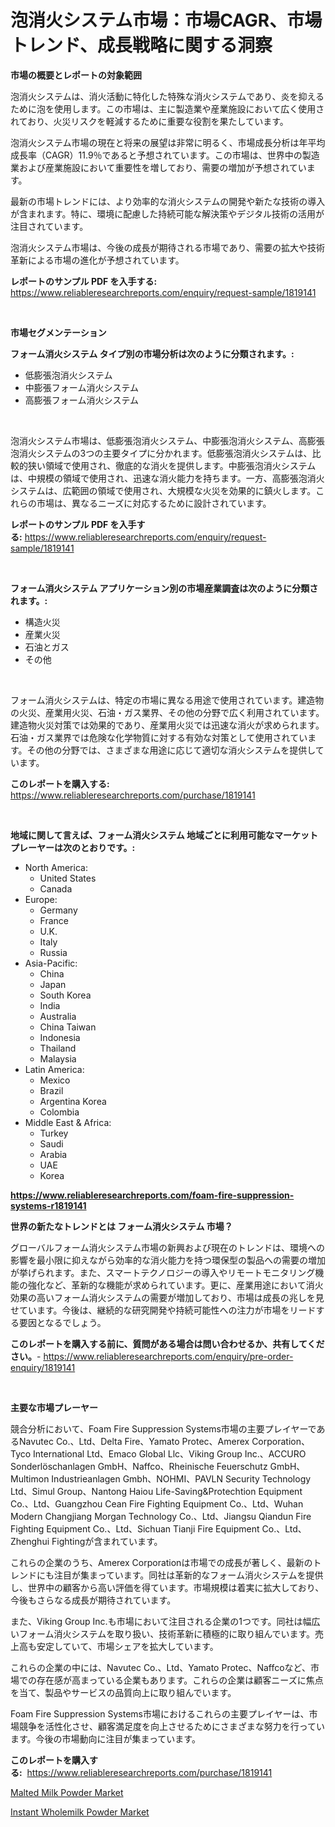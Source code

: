 <p><h1>泡消火システム市場：市場CAGR、市場トレンド、成長戦略に関する洞察</h1></p><p><strong>市場の概要とレポートの対象範囲</strong></p>
<p><p>泡消火システムは、消火活動に特化した特殊な消火システムであり、炎を抑えるために泡を使用します。この市場は、主に製造業や産業施設において広く使用されており、火災リスクを軽減するために重要な役割を果たしています。</p><p>泡消火システム市場の現在と将来の展望は非常に明るく、市場成長分析は年平均成長率（CAGR）11.9％であると予想されています。この市場は、世界中の製造業および産業施設において重要性を増しており、需要の増加が予想されています。</p><p>最新の市場トレンドには、より効率的な消火システムの開発や新たな技術の導入が含まれます。特に、環境に配慮した持続可能な解決策やデジタル技術の活用が注目されています。</p><p>泡消火システム市場は、今後の成長が期待される市場であり、需要の拡大や技術革新による市場の進化が予想されています。</p></p>
<p><strong>レポートのサンプル PDF を入手する:</strong> <a href="https://www.reliableresearchreports.com/enquiry/request-sample/1819141">https://www.reliableresearchreports.com/enquiry/request-sample/1819141</a></p>
<p>&nbsp;</p>
<p><strong>市場セグメンテーション</strong></p>
<p><strong>フォーム消火システム タイプ別の市場分析は次のように分類されます。:</strong></p>
<p><ul><li>低膨張泡消火システム</li><li>中膨張フォーム消火システム</li><li>高膨張フォーム消火システム</li></ul></p>
<p>&nbsp;</p>
<p><p>泡消火システム市場は、低膨張泡消火システム、中膨張泡消火システム、高膨張泡消火システムの3つの主要タイプに分かれます。低膨張泡消火システムは、比較的狭い領域で使用され、徹底的な消火を提供します。中膨張泡消火システムは、中規模の領域で使用され、迅速な消火能力を持ちます。一方、高膨張泡消火システムは、広範囲の領域で使用され、大規模な火災を効果的に鎮火します。これらの市場は、異なるニーズに対応するために設計されています。</p></p>
<p><strong>レポートのサンプル PDF を入手する:</strong>&nbsp;<a href="https://www.reliableresearchreports.com/enquiry/request-sample/1819141">https://www.reliableresearchreports.com/enquiry/request-sample/1819141</a></p>
<p>&nbsp;</p>
<p><strong> フォーム消火システム アプリケーション別の市場産業調査は次のように分類されます。:</strong></p>
<p><ul><li>構造火災</li><li>産業火災</li><li>石油とガス</li><li>その他</li></ul></p>
<p>&nbsp;</p>
<p><p>フォーム消火システムは、特定の市場に異なる用途で使用されています。建造物の火災、産業用火災、石油・ガス業界、その他の分野で広く利用されています。建造物火災対策では効果的であり、産業用火災では迅速な消火が求められます。石油・ガス業界では危険な化学物質に対する有効な対策として使用されています。その他の分野では、さまざまな用途に応じて適切な消火システムを提供しています。</p></p>
<p><strong>このレポートを購入する:</strong>&nbsp; <a href="https://www.reliableresearchreports.com/purchase/1819141">https://www.reliableresearchreports.com/purchase/1819141</a></p>
<p>&nbsp;</p>
<p><strong>地域に関して言えば、フォーム消火システム 地域ごとに利用可能なマーケットプレーヤーは次のとおりです。:</strong></p>
<p><ul>
    <li>
        North America:
        <ul>
            <li>United States</li>
            <li>Canada</li>
        </ul>
    </li>
    <li>
        Europe:
        <ul>
            <li>Germany</li>
            <li>France</li>
            <li>U.K.</li>
            <li>Italy</li>
            <li>Russia</li>
        </ul>
    </li>
    <li>
        Asia-Pacific:
        <ul>
            <li>China</li>
            <li>Japan</li>
            <li>South Korea</li>
            <li>India</li>
            <li>Australia</li>
            <li>China Taiwan</li>
            <li>Indonesia</li>
            <li>Thailand</li>
            <li>Malaysia</li>
        </ul>
    </li>
    <li>
        Latin America:
        <ul>
            <li>Mexico</li>
            <li>Brazil</li>
            <li>Argentina Korea</li>
            <li>Colombia</li>
        </ul>
    </li>
    <li>
        Middle East & Africa:
        <ul>
            <li>Turkey</li>
            <li>Saudi</li>
            <li>Arabia</li>
            <li>UAE</li>
            <li>Korea</li>
        </ul>
    </li>
    </ul></p>
<p><strong><a href="https://www.reliableresearchreports.com/foam-fire-suppression-systems-r1819141">https://www.reliableresearchreports.com/foam-fire-suppression-systems-r1819141</a></strong>&nbsp;</p>
<p><strong>世界の新たなトレンドとは フォーム消火システム 市場？</strong></p>
<p><p>グローバルフォーム消火システム市場の新興および現在のトレンドは、環境への影響を最小限に抑えながら効率的な消火能力を持つ環保型の製品への需要の増加が挙げられます。また、スマートテクノロジーの導入やリモートモニタリング機能の強化など、革新的な機能が求められています。更に、産業用途において消火効果の高いフォーム消火システムの需要が増加しており、市場は成長の兆しを見せています。今後は、継続的な研究開発や持続可能性への注力が市場をリードする要因となるでしょう。</p></p>
<p><strong>このレポートを購入する前に、質問がある場合は問い合わせるか、共有してください。</strong>- <a href="https://www.reliableresearchreports.com/enquiry/pre-order-enquiry/1819141">https://www.reliableresearchreports.com/enquiry/pre-order-enquiry/1819141</a></p>
<p>&nbsp;</p>
<p><strong>主要な市場プレーヤー</strong></p>
<p><p>競合分析において、Foam Fire Suppression Systems市場の主要プレイヤーであるNavutec Co.、Ltd、Delta Fire、Yamato Protec、Amerex Corporation、Tyco International Ltd、Emaco Global Llc、Viking Group Inc.、ACCURO Sonderlöschanlagen GmbH、Naffco、Rheinische Feuerschutz GmbH、Multimon Industrieanlagen Gmbh、NOHMI、PAVLN Security Technology Ltd、Simul Group、Nantong Haiou Life-Saving&Protechtion Equipment Co.、Ltd、Guangzhou Cean Fire Fighting Equipment Co.、Ltd、Wuhan Modern Changjiang Morgan Technology Co.、Ltd、Jiangsu Qiandun Fire Fighting Equipment Co.、Ltd、Sichuan Tianji Fire Equipment Co.、Ltd、Zhenghui Fightingが含まれています。</p><p>これらの企業のうち、Amerex Corporationは市場での成長が著しく、最新のトレンドにも注目が集まっています。同社は革新的なフォーム消火システムを提供し、世界中の顧客から高い評価を得ています。市場規模は着実に拡大しており、今後もさらなる成長が期待されています。</p><p>また、Viking Group Inc.も市場において注目される企業の1つです。同社は幅広いフォーム消火システムを取り扱い、技術革新に積極的に取り組んでいます。売上高も安定していて、市場シェアを拡大しています。</p><p>これらの企業の中には、Navutec Co.、Ltd、Yamato Protec、Naffcoなど、市場での存在感が高まっている企業もあります。これらの企業は顧客ニーズに焦点を当て、製品やサービスの品質向上に取り組んでいます。</p><p>Foam Fire Suppression Systems市場におけるこれらの主要プレイヤーは、市場競争を活性化させ、顧客満足度を向上させるためにさまざまな努力を行っています。今後の市場動向に注目が集まっています。</p></p>
<p><strong>このレポートを購入する:</strong>&nbsp;&nbsp;<a href="https://www.reliableresearchreports.com/purchase/1819141">https://www.reliableresearchreports.com/purchase/1819141</a></p>
<p><p><a href="https://crocus-run-b5a.notion.site/Malted-Milk-Powder-Market-Focuses-on-Market-Share-Size-and-Projected-Forecast-Till-2031-4e4158b24a1f401caec7925f28f0fc72">Malted Milk Powder Market</a></p><p><a href="https://metal-farmhouse-e95.notion.site/Instant-Wholemilk-Powder-Market-Share-Evolution-and-Market-Growth-Trends-2024-2031-b09bfd26442a46fb8e45db77f8c157af">Instant Wholemilk Powder Market</a></p></p>